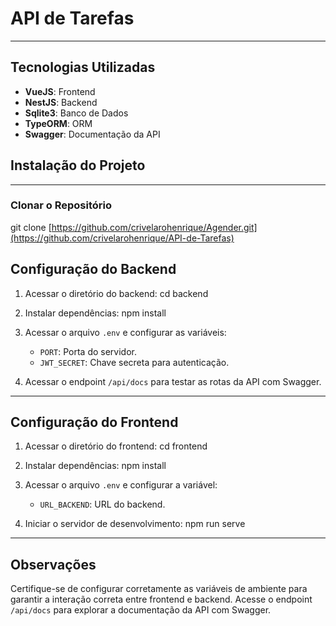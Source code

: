 # API de Tarefas
-------------------------

## Tecnologias Utilizadas
- **VueJS**: Frontend
- **NestJS**: Backend
- **Sqlite3**: Banco de Dados
- **TypeORM**: ORM
- **Swagger**: Documentação da API

## Instalação do Projeto
-------------------------

### Clonar o Repositório

git clone [https://github.com/crivelarohenrique/Agender.git](https://github.com/crivelarohenrique/API-de-Tarefas)


## Configuração do Backend

1. Acessar o diretório do backend:
   cd backend

2. Instalar dependências:
   npm install

3. Acessar o arquivo `.env` e configurar as variáveis:
   - `PORT`: Porta do servidor.
   - `JWT_SECRET`: Chave secreta para autenticação.

4. Acessar o endpoint `/api/docs` para testar as rotas da API com Swagger.

-------------------------

## Configuração do Frontend

1. Acessar o diretório do frontend:
   cd frontend

2. Instalar dependências:
   npm install

3. Acessar o arquivo `.env` e configurar a variável:
   - `URL_BACKEND`: URL do backend.

4. Iniciar o servidor de desenvolvimento:
   npm run serve

-------------------------


## Observações

Certifique-se de configurar corretamente as variáveis de ambiente para garantir a interação correta entre frontend e backend. Acesse o endpoint `/api/docs` para explorar a documentação da API com Swagger.

